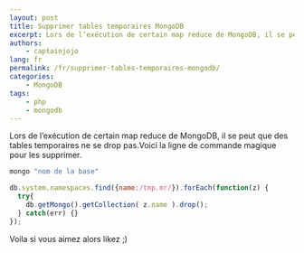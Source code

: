```yaml
---
layout: post
title: Supprimer tables temporaires MongoDB
excerpt: Lors de l’exécution de certain map reduce de MongoDB, il se peut que des tables temporaires ne se drop pas. Voici la ligne de commande magique pour les supprimer.
authors: 
    - captainjojo
lang: fr
permalink: /fr/supprimer-tables-temporaires-mongodb/
categories:
    - MongoDB
tags:
    - php
    - mongodb
---
```


Lors de l’exécution de certain map reduce de MongoDB, il se peut que des tables temporaires ne se drop pas.Voici la ligne de commande magique pour les supprimer.

```sh
mongo "nom de la base"
```
```js
db.system.namespaces.find({name:/tmp.mr/}).forEach(function(z) {
  try{
    db.getMongo().getCollection( z.name ).drop();
  } catch(err) {}
});
```
Voila si vous aimez alors likez ;)
